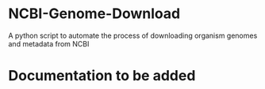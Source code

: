 # NCBI-Genome-Download
A python script to automate the process of downloading organism genomes and metadata from NCBI

# Documentation to be added
